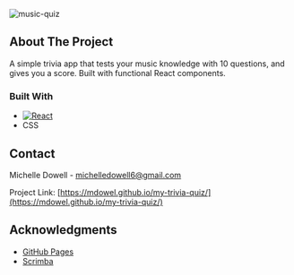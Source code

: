 ![music-quiz](https://github.com/user-attachments/assets/c7873101-18b2-4715-afc8-9bf9256f77b2)

<!-- ABOUT THE PROJECT -->
## About The Project

A simple trivia app that tests your music knowledge with 10 questions, and gives you a score. Built with functional React components.

### Built With

* [![React][React.js]][React-url]
* CSS


<!-- CONTACT -->
## Contact

Michelle Dowell - michelledowell6@gmail.com

Project Link: [https://mdowel.github.io/my-trivia-quiz/](https://mdowel.github.io/my-trivia-quiz/)

<!-- ACKNOWLEDGMENTS -->
## Acknowledgments

* [GitHub Pages](https://pages.github.com)
* [Scrimba](https://scrimba.com/allcourses)


<!-- MARKDOWN LINKS & IMAGES -->
<!-- https://www.markdownguide.org/basic-syntax/#reference-style-links -->
[React.js]: https://img.shields.io/badge/React-20232A?style=for-the-badge&logo=react&logoColor=61DAFB
[React-url]: https://reactjs.org/
